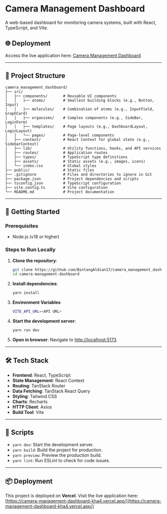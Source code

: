 # Camera Management Dashboard

A web-based dashboard for monitoring camera systems, built with React, TypeScript, and Vite.

## 🌐 Deployment

Access the live application here: [Camera Management Dashboard](https://camera-management-dashboard-kha4.vercel.app/)

---

## 📂 Project Structure

```
camera_management_dashboard/
├── src/
│   ├── components/       # Reusable UI components
│   │   ├── atoms/        # Smallest building blocks (e.g., Button, Input)
│   │   ├── molecules/    # Combination of atoms (e.g., InputField, GraphCard)
│   │   ├── organisms/    # Complex components (e.g., SideBar, LoginForm)
│   │   ├── templates/    # Page layouts (e.g., DashboardLayout, LoginLayout)
│   │   └── pages/        # Page-level components
│   ├── context/          # React Context for global state (e.g., SidebarContext)
│   ├── lib/              # Utility functions, hooks, and API services
│   ├── routes/           # Application routes
│   ├── types/            # TypeScript type definitions
│   ├── assets/           # Static assets (e.g., images, icons)
│   └── index.css         # Global styles
├── public/               # Static files
├── .gitignore            # Files and directories to ignore in Git
├── package.json          # Project dependencies and scripts
├── tsconfig.json         # TypeScript configuration
├── vite.config.ts        # Vite configuration
└── README.md             # Project documentation
```

---

## 🚀 Getting Started

### Prerequisites

- Node.js (v18 or higher)

### Steps to Run Locally

1. **Clone the repository**:

   ```bash
   git clone https://github.com/BintangAldian17/camera_management_dashboard
   cd camera-management-dashboard
   ```

2. **Install dependencies**:
   ```bash
   yarn install
   ```
3. **Environment Variables**

   ```bash
   VITE_API_URL=<API URL>

   ```

4. **Start the development server**:

   ```bash
   yarn run dev
   ```

5. **Open in browser**:
   Navigate to [http://localhost:5173](http://localhost:5173).

---

## 🛠️ Tech Stack

- **Frontend**: React, TypeScript
- **State Management**: React Context
- **Routing**: TanStack Router
- **Data Fetching**: TanStack React Query
- **Styling**: Tailwind CSS
- **Charts**: Recharts
- **HTTP Client**: Axios
- **Build Tool**: Vite

---

## 📜 Scripts

- `yarn dev`: Start the development server.
- `yarn build`: Build the project for production.
- `yarn preview`: Preview the production build.
- `yarn lint`: Run ESLint to check for code issues.

---

## 📦 Deployment

This project is deployed on **Vercel**. Visit the live application here:  
[https://camera-management-dashboard-kha4.vercel.app/](https://camera-management-dashboard-kha4.vercel.app/)
